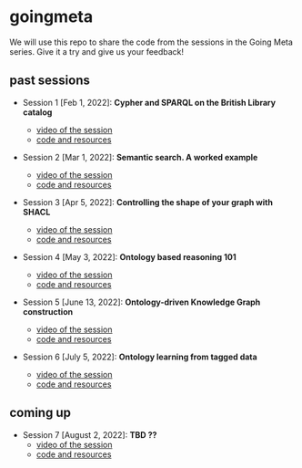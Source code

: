 # goingmeta

We will use this repo to share the code from the sessions in the Going Meta series. Give it a try and give us your feedback!

## past sessions

* Session 1 [Feb 1, 2022]: **Cypher and SPARQL on the British Library catalog**
    * [video of the session](https://www.youtube.com/watch?v=NQqWBnyQlS4)
    * [code and resources](https://github.com/jbarrasa/goingmeta/tree/main/session1)

* Session 2 [Mar 1, 2022]: **Semantic search. A worked example**
    * [video of the session](https://www.youtube.com/watch?v=y6eCKIRsA64)
    * [code and resources](https://github.com/jbarrasa/goingmeta/tree/main/session2)

* Session 3 [Apr 5, 2022]: **Controlling the shape of your graph with SHACL**
   * [video of the session](https://youtu.be/Zkgu7YauOfs?t=693)
   * [code and resources](https://github.com/jbarrasa/goingmeta/tree/main/session3)

* Session 4 [May 3, 2022]: **Ontology based reasoning 101**
   * [video of the session](https://www.youtube.com/watch?v=XX7Ppc5T0GE)
   * [code and resources](https://github.com/jbarrasa/goingmeta/tree/main/session4)

* Session 5 [June 13, 2022]: **Ontology-driven Knowledge Graph construction**
   * [video of the session](https://www.youtube.com/watch?v=05Wkg1p34ek)
   * [code and resources](https://github.com/jbarrasa/goingmeta/tree/main/session5)

* Session 6 [July 5, 2022]: **Ontology learning from tagged data**
   * [video of the session](https://www.youtube.com/watch?v=fpt-OsGOzmo&t=1060s)
   * [code and resources](https://github.com/jbarrasa/goingmeta/tree/main/session6)


## coming up

* Session 7 [August 2, 2022]: **TBD ??**
   * [video of the session](#)
   * [code and resources](#)
